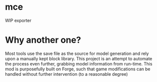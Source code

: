 # mce

WIP exporter 

# Why another one?

Most tools use the save file as the source for model generation and rely upon a manually kept block library. This project is an attempt to automate the process even further, grabbing model information from run-time. This mod is purposefully built on Forge, such that game modifications can be handled without further intervention (to a reasonable degree)
